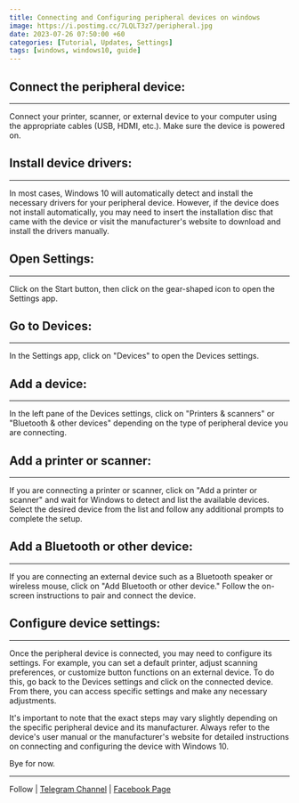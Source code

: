 ```yaml
---
title: Connecting and Configuring peripheral devices on windows
image: https://i.postimg.cc/7LQLT3z7/peripheral.jpg
date: 2023-07-26 07:50:00 +60
categories: [Tutorial, Updates, Settings]
tags: [windows, windows10, guide]
---
```



## Connect the peripheral device: 

---

Connect your printer, scanner, or external device to your computer using the appropriate cables (USB, HDMI, etc.). Make sure the device is powered on.

## Install device drivers: 

---

In most cases, Windows 10 will automatically detect and install the necessary drivers for your peripheral device. However, if the device does not install automatically, you may need to insert the installation disc that came with the device or visit the manufacturer's website to download and install the drivers manually.

## Open Settings: 

---

Click on the Start button, then click on the gear-shaped icon to open the Settings app.

## Go to Devices: 

---

In the Settings app, click on "Devices" to open the Devices settings.

## Add a device: 

---

In the left pane of the Devices settings, click on "Printers & scanners" or "Bluetooth & other devices" depending on the type of peripheral device you are connecting.

## Add a printer or scanner: 

---

If you are connecting a printer or scanner, click on "Add a printer or scanner" and wait for Windows to detect and list the available devices. Select the desired device from the list and follow any additional prompts to complete the setup.

## Add a Bluetooth or other device: 

---

If you are connecting an external device such as a Bluetooth speaker or wireless mouse, click on "Add Bluetooth or other device." Follow the on-screen instructions to pair and connect the device.

## Configure device settings: 

---

Once the peripheral device is connected, you may need to configure its settings. For example, you can set a default printer, adjust scanning preferences, or customize button functions on an external device. To do this, go back to the Devices settings and click on the connected device. From there, you can access specific settings and make any necessary adjustments.

It's important to note that the exact steps may vary slightly depending on the specific peripheral device and its manufacturer. Always refer to the device's user manual or the manufacturer's website for detailed instructions on connecting and configuring the device with Windows 10.


Bye for now. 

---

Follow | [Telegram Channel](https://t.me/pcdrills/) | [Facebook Page](https://facebook.com/pcdrillsofficial/)
